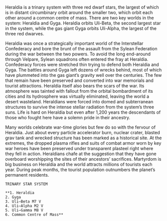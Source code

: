 
Heraldia is a trinary system with three red dwarf stars, the largest of which is in distant circumbinary orbit around the smaller two, which orbit each other around a common centre of mass. There are two key worlds in the system: Heraldia and Gyga. Heraldia orbits Uli-Beta, the second largest star in the system, while the gas giant Gyga orbits Uli-Alpha, the largest of the three red dwarves.

Heraldia was once a strategically important world of the Interstellar Confederacy and bore the brunt of the assault from the Sylean Federation during the war between the two powers. To avoid the long end-around through Velpare, Sylean squadrons often entered the fray at Heraldia. Confederacy forces were stretched thin trying to defend both Heraldia and Gyga. The battles around Gyga left dozens of wrecks behind, most of which have plummeted into the gas giant’s gravity well over the centuries. The few that remain have been preserved and converted into war memorials and tourist attractions. Heraldia itself also bears the scars of the war. Its atmosphere was tainted with fallout from the orbital bombardment of its cities and its hydrosphere was virtually eliminated, leaving the world a desert wasteland. Heraldians were forced into domed and subterranean structures to survive the intense stellar radiation from the system’s three suns. Life is hard on Heraldia but even after 1,200 years the descendants of those who fought here have a solemn pride in their ancestry.

Many worlds celebrate war-time glories but few do so with the fervour of Heraldia. Just about every particle accelerator burn, nuclear crater, blasted grav tank and wrecked structure has been marked as a historical site. At the extremes, the dropped plasma rifles and suits of combat armor worn by key war heroes have been preserved under transparent plasteel right where they fell in action. Heraldians chafe at the suggestion that they have gone overboard worshipping the sites of their ancestors’ sacrifices. Martyrdom is big business on Heraldia and the world attracts millions of tourists each year. During peak months, the tourist population outnumbers the planet’s permanent residents.

```
TRINARY STAR SYSTEM

**1. Heraldia
2. Gyga
3. Uli–Beta M7 V
4. Uli–Alpha M2 V
5. Uli–Gamma M8 V
6. Common Centre of Mass**

```
